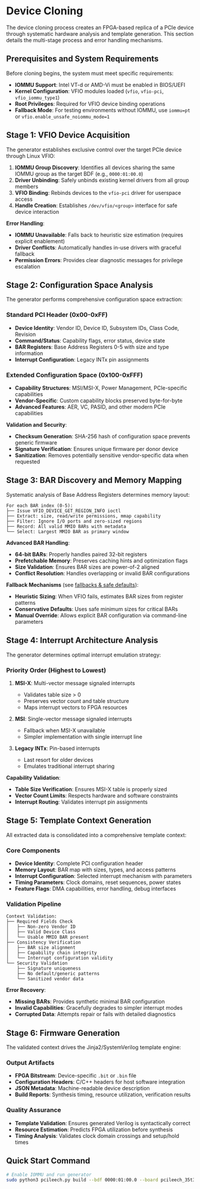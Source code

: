 
# Device Cloning

The device cloning process creates an FPGA-based replica of a PCIe device through systematic hardware analysis and template generation. This section details the multi-stage process and error handling mechanisms.

## Prerequisites and System Requirements

Before cloning begins, the system must meet specific requirements:

- **IOMMU Support**: Intel VT-d or AMD-Vi must be enabled in BIOS/UEFI
- **Kernel Configuration**: VFIO modules loaded (`vfio`, `vfio-pci`, `vfio_iommu_type1`)
- **Root Privileges**: Required for VFIO device binding operations
- **Fallback Mode**: For testing environments without IOMMU, use `iommu=pt` or `vfio.enable_unsafe_noiommu_mode=1`

## Stage 1: VFIO Device Acquisition

The generator establishes exclusive control over the target PCIe device through Linux VFIO:

1. **IOMMU Group Discovery**: Identifies all devices sharing the same IOMMU group as the target BDF (e.g., `0000:01:00.0`)
2. **Driver Unbinding**: Safely unbinds existing kernel drivers from all group members
3. **VFIO Binding**: Rebinds devices to the `vfio-pci` driver for userspace access
4. **Handle Creation**: Establishes `/dev/vfio/<group>` interface for safe device interaction

**Error Handling**:

- **IOMMU Unavailable**: Falls back to heuristic size estimation (requires explicit enablement)
- **Driver Conflicts**: Automatically handles in-use drivers with graceful fallback
- **Permission Errors**: Provides clear diagnostic messages for privilege escalation

## Stage 2: Configuration Space Analysis

The generator performs comprehensive configuration space extraction:

### Standard PCI Header (0x00-0xFF)

- **Device Identity**: Vendor ID, Device ID, Subsystem IDs, Class Code, Revision
- **Command/Status**: Capability flags, error status, device state
- **BAR Registers**: Base Address Registers 0-5 with size and type information
- **Interrupt Configuration**: Legacy INTx pin assignments

### Extended Configuration Space (0x100-0xFFF)

- **Capability Structures**: MSI/MSI-X, Power Management, PCIe-specific capabilities
- **Vendor-Specific**: Custom capability blocks preserved byte-for-byte
- **Advanced Features**: AER, VC, PASID, and other modern PCIe capabilities

**Validation and Security**:

- **Checksum Generation**: SHA-256 hash of configuration space prevents generic firmware
- **Signature Verification**: Ensures unique firmware per donor device
- **Sanitization**: Removes potentially sensitive vendor-specific data when requested

## Stage 3: BAR Discovery and Memory Mapping

Systematic analysis of Base Address Registers determines memory layout:

```
For each BAR index (0-5):
├── Issue VFIO_DEVICE_GET_REGION_INFO ioctl
├── Extract: size, read/write permissions, mmap capability
├── Filter: Ignore I/O ports and zero-sized regions
├── Record: All valid MMIO BARs with metadata
└── Select: Largest MMIO BAR as primary window
```

**Advanced BAR Handling**:

- **64-bit BARs**: Properly handles paired 32-bit registers
- **Prefetchable Memory**: Preserves caching hints and optimization flags
- **Size Validation**: Ensures BAR sizes are power-of-2 aligned
- **Conflict Resolution**: Handles overlapping or invalid BAR configurations

**Fallback Mechanisms** (see [fallbacks & safe defaults](fallbacks.md)):

- **Heuristic Sizing**: When VFIO fails, estimates BAR sizes from register patterns
- **Conservative Defaults**: Uses safe minimum sizes for critical BARs
- **Manual Override**: Allows explicit BAR configuration via command-line parameters

## Stage 4: Interrupt Architecture Analysis

The generator determines optimal interrupt emulation strategy:

### Priority Order (Highest to Lowest)

1. **MSI-X**: Multi-vector message signaled interrupts
   - Validates table size > 0
   - Preserves vector count and table structure
   - Maps interrupt vectors to FPGA resources

2. **MSI**: Single-vector message signaled interrupts
   - Fallback when MSI-X unavailable
   - Simpler implementation with single interrupt line

3. **Legacy INTx**: Pin-based interrupts
   - Last resort for older devices
   - Emulates traditional interrupt sharing

**Capability Validation**:

- **Table Size Verification**: Ensures MSI-X table is properly sized
- **Vector Count Limits**: Respects hardware and software constraints
- **Interrupt Routing**: Validates interrupt pin assignments

## Stage 5: Template Context Generation

All extracted data is consolidated into a comprehensive template context:

### Core Components

- **Device Identity**: Complete PCI configuration header
- **Memory Layout**: BAR map with sizes, types, and access patterns
- **Interrupt Configuration**: Selected interrupt mechanism with parameters
- **Timing Parameters**: Clock domains, reset sequences, power states
- **Feature Flags**: DMA capabilities, error handling, debug interfaces

### Validation Pipeline

```
Context Validation:
├── Required Fields Check
│   ├── Non-zero Vendor ID
│   ├── Valid Device Class
│   └── Usable MMIO BAR present
├── Consistency Verification
│   ├── BAR size alignment
│   ├── Capability chain integrity
│   └── Interrupt configuration validity
└── Security Validation
    ├── Signature uniqueness
    ├── No default/generic patterns
    └── Sanitized vendor data
```

**Error Recovery**:

- **Missing BARs**: Provides synthetic minimal BAR configuration
- **Invalid Capabilities**: Gracefully degrades to simpler interrupt modes
- **Corrupted Data**: Attempts repair or fails with detailed diagnostics

## Stage 6: Firmware Generation

The validated context drives the Jinja2/SystemVerilog template engine:

### Output Artifacts

- **FPGA Bitstream**: Device-specific `.bit` or `.bin` file
- **Configuration Headers**: C/C++ headers for host software integration
- **JSON Metadata**: Machine-readable device description
- **Build Reports**: Synthesis timing, resource utilization, verification results

### Quality Assurance

- **Template Validation**: Ensures generated Verilog is syntactically correct
- **Resource Estimation**: Predicts FPGA utilization before synthesis
- **Timing Analysis**: Validates clock domain crossings and setup/hold times

## Quick Start Command

```bash
# Enable IOMMU and run generator
sudo python3 pcileech.py build --bdf 0000:01:00.0 --board pcileech_35t325_x4
```
